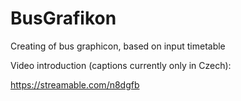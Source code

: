 # BusGrafikon
Creating of bus graphicon, based on input timetable

Video introduction (captions currently only in Czech):

https://streamable.com/n8dgfb
